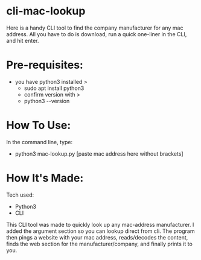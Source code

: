 # cli-mac-lookup

Here is a handy CLI tool to find the company manufacturer for any mac address. All you have to do is download, run a quick one-liner in the CLI, and hit enter. 

# Pre-requisites:
* you have python3 installed > 
    * sudo apt install python3
    * confirm version with >
    * python3 --version

# How To Use:
In the command line, type:
* python3 mac-lookup.py [paste mac address here without brackets]

# How It's Made:
Tech used:

* Python3
* CLI

This CLI tool was made to quickly look up any mac-address manufacturer. I added the argument section so you can lookup direct from cli. The program then pings a website with your mac address, reads/decodes the content, finds the web section for the manufacturer/company, and finally prints it to you.

